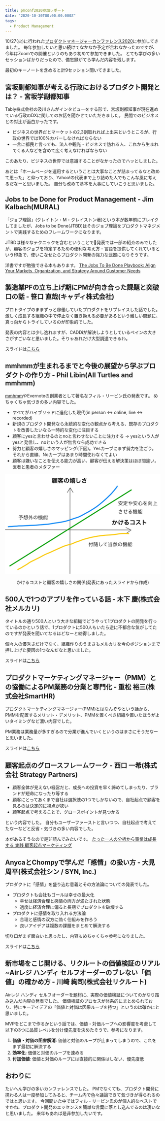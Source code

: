 ```yaml
---
title: pmconf2020参加レポート
date: "2020-10-30T00:00:00.000Z"
tags:
  - Product Management
---
```


10/27(火)に行われた[プロダクトマネージャーカンファレンス2020](https://2020.pmconf.jp/)に参加してきました。
毎年参加したいと思い続けてなかなか予定が合わなかったのですが、今年はZoomでの開催というのもあり初めて参加できました。
とても学びの多いセッションばかりだったので、備忘録がてら学んだ内容を残します。

最初のキーノートを含めると計9セッション聞いてきました。

## 宮坂副都知事が考える行政におけるプロダクト開発とは？ - 宮坂学副都知事

Tably株式会社の及川さんがインタビューをする形で、宮坂副都知事が現在進めている行政のDXに関してのお話を聞かせていただきました。
民間でのビジネスとの対比が面白かったです。

* ビジネスの世界だとマーケットの2,3割取れれば上出来というところが、行政の世界では100%カバーしなければならない
* 一言に都民と言っても、法人や観光・ビジネスで訪れる人、これから生まれてくる人などを含めて広く考えなければならない

このあたり、ビジネスの世界では意識することがなかったのでハッとしました。

あとは「ホームページを運用するということは大事なことが詰まってるなと改めて思った」と仰っており、Yahoo!の代表まで上り詰めた人でもこんな風に考えるだなーと思いました。
自分も改めて基本を大事にしていこうと思いました。

## Jobs to be Done for Product Management - Jim Kalbach(MURAL)

「ジョブ理論」(クレイトン・M・クレイストン著)という本が数年前にブレイクしてましたが、Jobs to be Done(JTBD)はそのジョブ理論をプロダクトマネジメントで実践するためのフレームワークになります。

JTBDは様々なテクニックを含むということで発表では一部の紹介のみでしたが、顧客のジョブを特定するための便利な考え方・言語を提供してくれているという印象で、使いこなせたらプロダクト開発の強力な武器になりそうです。

洋書ですが勉強できる本もあります。
[The Jobs To Be Done Playbook: Align Your Markets, Organization, and Strategy Around Customer Needs](https://www.amazon.co.jp/dp/B07X1LQ45Y)


## 製造業PFの立ち上げ期にPMが向き合った課題と突破口の話 - 笹口 直哉(キャディ株式会社)

プロトタイプのままずっと稼働していたプロダクトをリプレイスした話でした。
激しく成長する組織の中で停止なく置き換える必要があるという難しい問題に、真っ向からトライしているのが印象的でした。

発表の内容とは少し逸れますが、CADDiが解決しようとしているペインの大きさがすごいなと思いました。そりゃあれだけ大型調達できるわ。

スライドは[こちら](https://speakerdeck.com/sasaguchi/pmconf2020-zhi-zao-ye-pffalseli-tishang-geqi-nipmgaxiang-kihe-tutake-ti-totu-po-kou-falsehua)

## mmhmmが生まれるまでと今後の展望から学ぶプロダクトの作り方 - Phil Libin(All Turtles and mmhmm)

[mmhmm](https://www.mmhmm.app/)やEvernoteの創業者として著名なフィル・リービン氏の発表です。
めちゃくちゃ気づきの多い内容でした。

* すべてがハイブリッドに進化した現代(in person <-> online, live <-> recorded)
* 新規のプロダクト開発なら永続的な変化の観点から考える、既存のプロダクトを改善したいなら一時的な変化に注目する
* 顧客にyesと言わせるのとnoと言わせないことに注力する → yesという人がyesと発信し、noという人が無言なら成功できる
* 努力と顧客の嬉しさのマッピング(下図)。Yesカーブにまず努力を注ごう。それから直線、Noカーブはあまり時間使わなくてよい
* 顧客は嫌いなことを伝える能力が高い、顧客が伝える解決策はほぼ間違い。医者と患者のメタファー

![努力と顧客の嬉しさ](graph.jpg)
<p style="text-align: center">かけるコストと顧客の嬉しさの関係(発表にあったスライドから作成)</p>

## 500人で1つのアプリを作っている話 - 木下 慶(株式会社メルカリ)

タイトルの通り500人という大きな組織でどうやって1プロダクトの開発を行っているのかという話で、1プロダクトに500人もいたら逆に不都合な気がしてたのですが発表を聞いてなるほどなーと納得しました。

個々人の優秀さだけでなく、組織作りのうまさもメルカリを今のポジションまで押し上げた要因の1つなんだなと思いました。

スライドは[こちら](https://speakerdeck.com/kkino0927/500ren-te1tufalseahuriwozuo-tuteiruhua-pmconf2020fa-biao-zi-liao-34f8d566-10d7-4a0c-8db0-ae691b448907)

## プロダクトマーケティングマネージャー（PMM）との協働によるPM業務の分業と専門化 - 重松 裕三(株式会社SmartHR)

プロダクトマーケティングマネージャー(PMM)とはなんぞやという話から、PMMを配置するメリット・デメリット、PMMを置くべき組織や置いたほうがよいタイミングなど濃い内容でした。

PM業務は業務量が多すぎるので分業が進んでいくというのはまさにそうだなーと思いました。

スライドは[こちら](https://speakerdeck.com/yuzoshigematsu/what-is-product-marketing)

## 顧客起点のグロースフレームワーク - 西口 一希(株式会社 Strategy Partners)

* 顧客全体が見えない経営だと、成長への投資を早く諦めてしまったり、ブランドが短命になったり等する
* 顧客にとってあくまで自社は選択肢の1つでしかないので、自社起点で顧客を見るのは決定的に視点が狭い
* 顧客起点で考えることで、グロースポイントが見つかる

という内容でした。
自分もユーザーファーストと言いつつ、自社起点で考えてたなーなどと反省・気づきの多い内容でした。

本があるそうなので是非読んでみたいです。
[たった一人の分析から事業は成長する 実践 顧客起点マーケティング](https://www.amazon.co.jp/dp/4798160075)

## AnycaとChompyで学んだ「感情」の扱い方 - 大見 周平(株式会社シン / SYN, Inc.)

プロダクトに「感情」を盛り込む意義とその方法論についての発表でした。

* プロダクトも会社もゴールは幸せの最大化
  * 幸せは経済合理と感情の両方が満たされた状態
  * 過度に経済合理に偏ると長期でプロダクトを破壊する
* プロダクトに感情を取り入れる方法論
  * 合理と感情の双方に効く仕組みを作ろう
  * 良いアイデアは複数の課題をまとめて解決する

切り口がまず面白いと思ったし、内容もめちゃくちゃ参考になりました。

スライドは[こちら](https://speakerdeck.com/shuheeeeei/anycatochompydexue-nda-gan-qing-falsexi-ifang-number-pmconf2020)

## 新市場をこじ開ける、リクルートの価値検証のリアル ~Airレジ ハンディ セルフオーダーのブレない「価値」の確かめ方 - 川崎 絢司(株式会社リクルート)

Airレジ ハンディ セルフオーダーを題材に、実際の価値検証についてのかなり踏み込んだ内容の発表でした。
価値検証のプロセスが体系的にまとめられており、特にキーアイデアの「価値と対価は因果ループを持つ」というのは確かにと思いました。

MVPをどこまで作るかという話では、価値・対価ループへの影響度を考慮して以下の3つに品質レベルを分け優先度を決めたそうで、参考になります。

1. **価値・対価の阻害解消**: 価値と対価のループが止まってしまうので、これをまず最初に解決する
1. **効率化**: 価値と対価のループを速める
1. **付加価値**: 価値と対価のループには直接的に関係はしない、優先度低

## おわりに

たいへん学びの多いカンファレンスでした。
PMでなくても、プロダクト開発に携わる人は一度参加してみると、チーム内で色々議論できて気づきが得られるのではと思います。
今回聞いた中ではフィル・リービン氏のが個人的なベストですかね、プロダクト開発のエッセンスを簡単な言葉に落とし込んでるのは凄いなと思いました。
来年もあれば是非参加したいです。
